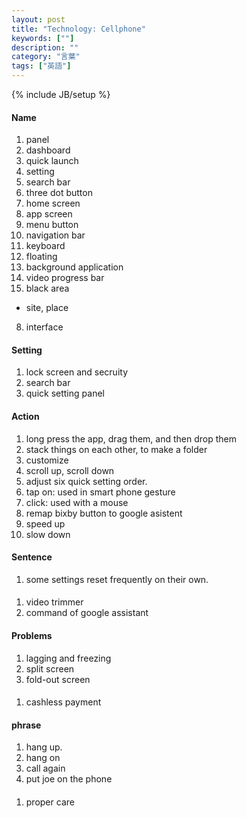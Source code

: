 ```yaml
---
layout: post
title: "Technology: Cellphone"
keywords: [""]
description: ""
category: "言葉"
tags: ["英語"]
---
```

{% include JB/setup %}

#### Name
1. panel
2. dashboard
3. quick launch
4. setting
6. search bar
7. three dot button
8. home screen
9. app screen
1. menu button
2. navigation bar
3. keyboard
4. floating 
5. background application
6. video progress bar
7. black area
- site, place
8. interface

#### Setting
1. lock screen and secruity
2. search bar
3. quick setting panel


#### Action
1. long press the app, drag them, and then drop them
2. stack things on each other, to make a folder
3. customize
4. scroll up, scroll down
5. adjust six quick setting order. 
6. tap on: used in smart phone gesture
7. click: used with a mouse
8. remap bixby button to google asistent
9. speed up 
1. slow down

#### Sentence
1. some settings reset frequently on their own.



####
1. video trimmer
2. command of google assistant

#### Problems
1. lagging and freezing
2. split screen
3. fold-out screen

####
1. cashless payment

#### phrase
1. hang up.
2. hang on
3. call again
4. put joe on the phone 



####
1. proper care 
